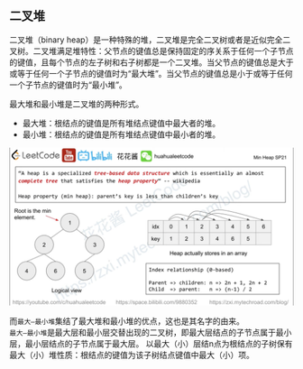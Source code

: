 ## 二叉堆
二叉堆（binary heap）是一种特殊的堆，二叉堆是完全二叉树或者是近似完全二叉树。二叉堆满足堆特性：父节点的键值总是保持固定的序关系于任何一个子节点的键值，且每个节点的左子树和右子树都是一个二叉堆。当父节点的键值总是大于或等于任何一个子节点的键值时为“最大堆”。当父节点的键值总是小于或等于任何一个子节点的键值时为“最小堆”。  
  
最大堆和最小堆是二叉堆的两种形式。  
* 最大堆：根结点的键值是所有堆结点键值中最大者的堆。
* 最小堆：根结点的键值是所有堆结点键值中最小者的堆。  
  
![](./Min%20Heap.png)  
  
而`最大—最小堆`集结了最大堆和最小堆的优点，这也是其名字的由来。  
`最大—最小堆`是最大层和最小层交替出现的二叉树，即最大层结点的子节点属于最小层，最小层结点的子节点属于最大层。 以最大（小）层结n点为根结点的子树保有最大（小）堆性质：根结点的键值为该子树结点键值中最大（小）项。  
  
